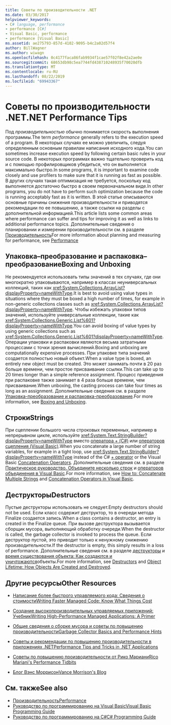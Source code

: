 ```yaml
---
title: Советы по производительности .NET
ms.date: 03/30/2017
helpviewer_keywords:
- C# language, performance
- performance [C#]
- Visual Basic, performance
- performance [Visual Basic]
ms.assetid: ae275793-857d-4102-9095-b4c2a02d57f4
author: BillWagner
ms.author: wiwagn
ms.openlocfilehash: 0c4177faca86fab9934f1cae57f02f8e42a2ae0e
ms.sourcegitcommit: 68653db98c5ea7744fd438710248935f70020dfb
ms.translationtype: MT
ms.contentlocale: ru-RU
ms.lasthandoff: 08/22/2019
ms.locfileid: "69943367"
---
```

# <a name="net-performance-tips"></a><span data-ttu-id="e3079-102">Советы по производительности .NET</span><span class="sxs-lookup"><span data-stu-id="e3079-102">.NET Performance Tips</span></span>
<span data-ttu-id="e3079-103">Под *производительностью* обычно понимается скорость выполнения программы.</span><span class="sxs-lookup"><span data-stu-id="e3079-103">The term *performance* generally refers to the execution speed of a program.</span></span> <span data-ttu-id="e3079-104">В некоторых случаях ее можно увеличить, следуя определенным основным правилам написания исходного кода.</span><span class="sxs-lookup"><span data-stu-id="e3079-104">You can sometimes increase execution speed by following certain basic rules in your source code.</span></span> <span data-ttu-id="e3079-105">В некоторых программах важно тщательно проверить код и с помощью профилировщиков убедиться, что он выполняется максимально быстро.</span><span class="sxs-lookup"><span data-stu-id="e3079-105">In some programs, it is important to examine code closely and use profilers to make sure that it is running as fast as possible.</span></span> <span data-ttu-id="e3079-106">В других случаях такая оптимизация не требуется, поскольку код выполняется достаточно быстро в своем первоначальном виде.</span><span class="sxs-lookup"><span data-stu-id="e3079-106">In other programs, you do not have to perform such optimization because the code is running acceptably fast as it is written.</span></span> <span data-ttu-id="e3079-107">В этой статье описываются основные причины снижения производительности и приводятся рекомендации по ее повышению, а также ссылки на разделы с дополнительной информацией.</span><span class="sxs-lookup"><span data-stu-id="e3079-107">This article lists some common areas where performance can suffer and tips for improving it as well as links to additional performance topics.</span></span> <span data-ttu-id="e3079-108">Дополнительные сведения о планировании и измерении производительности см. в разделе [Производительность](../../../docs/framework/performance/index.md)</span><span class="sxs-lookup"><span data-stu-id="e3079-108">For more information about planning and measuring for performance, see [Performance](../../../docs/framework/performance/index.md)</span></span>  
  
## <a name="boxing-and-unboxing"></a><span data-ttu-id="e3079-109">Упаковка–преобразование и распаковка–преобразование</span><span class="sxs-lookup"><span data-stu-id="e3079-109">Boxing and Unboxing</span></span>  
 <span data-ttu-id="e3079-110">Не рекомендуется использовать типы значений в тех случаях, где они многократно упаковываются, например в классах неуниверсальных коллекций, таких как <xref:System.Collections.ArrayList?displayProperty=nameWithType>.</span><span class="sxs-lookup"><span data-stu-id="e3079-110">It is best to avoid using value types in situations where they must be boxed a high number of times, for example in non-generic collections classes such as <xref:System.Collections.ArrayList?displayProperty=nameWithType>.</span></span> <span data-ttu-id="e3079-111">Чтобы избежать упаковки типов значений, используйте универсальные коллекции, такие как <xref:System.Collections.Generic.List%601?displayProperty=nameWithType>.</span><span class="sxs-lookup"><span data-stu-id="e3079-111">You can avoid boxing of value types by using generic collections such as <xref:System.Collections.Generic.List%601?displayProperty=nameWithType>.</span></span> <span data-ttu-id="e3079-112">Операции упаковки и распаковки являются весьма затратными процессами с точки зрения вычислений.</span><span class="sxs-lookup"><span data-stu-id="e3079-112">Boxing and unboxing are computationally expensive processes.</span></span> <span data-ttu-id="e3079-113">При упаковке типа значений создается полностью новый объект.</span><span class="sxs-lookup"><span data-stu-id="e3079-113">When a value type is boxed, an entirely new object must be created.</span></span> <span data-ttu-id="e3079-114">Это может занимать почти в 20 раз больше времени, чем простое присваивание ссылки.</span><span class="sxs-lookup"><span data-stu-id="e3079-114">This can take up to 20 times longer than a simple reference assignment.</span></span> <span data-ttu-id="e3079-115">Процесс приведения при распаковке также занимает в 4 раза больше времени, чем присваивание.</span><span class="sxs-lookup"><span data-stu-id="e3079-115">When unboxing, the casting process can take four times as long as an assignment.</span></span> <span data-ttu-id="e3079-116">Дополнительные сведения см. в разделе [Упаковка-преобразование и распаковка-преобразование](../../csharp/programming-guide/types/boxing-and-unboxing.md).</span><span class="sxs-lookup"><span data-stu-id="e3079-116">For more information, see [Boxing and Unboxing](../../csharp/programming-guide/types/boxing-and-unboxing.md).</span></span>  
  
## <a name="strings"></a><span data-ttu-id="e3079-117">Строки</span><span class="sxs-lookup"><span data-stu-id="e3079-117">Strings</span></span>  
 <span data-ttu-id="e3079-118">При сцеплении большого числа строковых переменных, например в непрерывном цикле, используйте <xref:System.Text.StringBuilder?displayProperty=nameWithType> вместо [оператора + (C#)](../../csharp/language-reference/operators/addition-operator.md) или [операторов сцепления (Visual Basic)](../../visual-basic/language-reference/operators/concatenation-operators.md).</span><span class="sxs-lookup"><span data-stu-id="e3079-118">When you concatenate a large number of string variables, for example in a tight loop, use <xref:System.Text.StringBuilder?displayProperty=nameWithType> instead of the C# [+ operator](../../csharp/language-reference/operators/addition-operator.md) or the Visual Basic [Concatenation Operators](../../visual-basic/language-reference/operators/concatenation-operators.md).</span></span> <span data-ttu-id="e3079-119">Дополнительные сведения см. в разделе [Практическое руководство. Объедините несколько строк](../../csharp/how-to/concatenate-multiple-strings.md) и [операторов объединения в Visual Basic](../../visual-basic/programming-guide/language-features/operators-and-expressions/concatenation-operators.md).</span><span class="sxs-lookup"><span data-stu-id="e3079-119">For more information, see [How to: Concatenate Multiple Strings](../../csharp/how-to/concatenate-multiple-strings.md) and [Concatenation Operators in Visual Basic](../../visual-basic/programming-guide/language-features/operators-and-expressions/concatenation-operators.md).</span></span>  
  
## <a name="destructors"></a><span data-ttu-id="e3079-120">Деструкторы</span><span class="sxs-lookup"><span data-stu-id="e3079-120">Destructors</span></span>  
 <span data-ttu-id="e3079-121">Пустые деструкторы использовать не следует.</span><span class="sxs-lookup"><span data-stu-id="e3079-121">Empty destructors should not be used.</span></span> <span data-ttu-id="e3079-122">Если класс содержит деструктор, то в очереди метода Finalize создается запись.</span><span class="sxs-lookup"><span data-stu-id="e3079-122">When a class contains a destructor, an entry is created in the Finalize queue.</span></span> <span data-ttu-id="e3079-123">При вызове деструктора вызывается сборщик мусора, выполняющий обработку очереди.</span><span class="sxs-lookup"><span data-stu-id="e3079-123">When the destructor is called, the garbage collector is invoked to process the queue.</span></span> <span data-ttu-id="e3079-124">Если деструктор пустой, это приводит только к ненужному снижению производительности.</span><span class="sxs-lookup"><span data-stu-id="e3079-124">If the destructor is empty, this simply results in a loss of performance.</span></span> <span data-ttu-id="e3079-125">Дополнительные сведения см. в разделе [деструкторы](../../csharp/programming-guide/classes-and-structs/destructors.md) и [время существования объекта: Как создаются и уничтожаются](../../visual-basic/programming-guide/language-features/objects-and-classes/object-lifetime-how-objects-are-created-and-destroyed.md)объекты.</span><span class="sxs-lookup"><span data-stu-id="e3079-125">For more information, see [Destructors](../../csharp/programming-guide/classes-and-structs/destructors.md) and [Object Lifetime: How Objects Are Created and Destroyed](../../visual-basic/programming-guide/language-features/objects-and-classes/object-lifetime-how-objects-are-created-and-destroyed.md).</span></span>  
  
## <a name="other-resources"></a><span data-ttu-id="e3079-126">Другие ресурсы</span><span class="sxs-lookup"><span data-stu-id="e3079-126">Other Resources</span></span>  
  
- [<span data-ttu-id="e3079-127">Написание более быстрого управляемого кода: Сведения о стоимости</span><span class="sxs-lookup"><span data-stu-id="e3079-127">Writing Faster Managed Code: Know What Things Cost</span></span>](https://go.microsoft.com/fwlink/?LinkId=99294)  
  
- [<span data-ttu-id="e3079-128">Создание высокопроизводительных управляемых приложений: Учебник</span><span class="sxs-lookup"><span data-stu-id="e3079-128">Writing High-Performance Managed Applications: A Primer</span></span>](https://go.microsoft.com/fwlink/?LinkId=99295)  
  
- [<span data-ttu-id="e3079-129">Общие сведения о сборке мусора и советы по повышению производительности</span><span class="sxs-lookup"><span data-stu-id="e3079-129">Garbage Collector Basics and Performance Hints</span></span>](https://go.microsoft.com/fwlink/?LinkId=99296)  
  
- [<span data-ttu-id="e3079-130">Советы и рекомендации по повышению производительности в приложениях .NET</span><span class="sxs-lookup"><span data-stu-id="e3079-130">Performance Tips and Tricks in .NET Applications</span></span>](https://go.microsoft.com/fwlink/?LinkId=99297)  

- [<span data-ttu-id="e3079-131">Советы по повышению производительности от Рико Мариани</span><span class="sxs-lookup"><span data-stu-id="e3079-131">Rico Mariani's Performance Tidbits</span></span>](https://go.microsoft.com/fwlink/?LinkId=115679)  

- [<span data-ttu-id="e3079-132">Блог Вэнс Моррисон</span><span class="sxs-lookup"><span data-stu-id="e3079-132">Vance Morrison's Blog</span></span>](https://blogs.msdn.microsoft.com/vancem/)
  
## <a name="see-also"></a><span data-ttu-id="e3079-133">См. также</span><span class="sxs-lookup"><span data-stu-id="e3079-133">See also</span></span>

- [<span data-ttu-id="e3079-134">Производительность</span><span class="sxs-lookup"><span data-stu-id="e3079-134">Performance</span></span>](../../../docs/framework/performance/index.md)
- [<span data-ttu-id="e3079-135">Руководство по программированию на Visual Basic</span><span class="sxs-lookup"><span data-stu-id="e3079-135">Visual Basic Programming Guide</span></span>](../../visual-basic/programming-guide/index.md)
- [<span data-ttu-id="e3079-136">Руководство по программированию на C#</span><span class="sxs-lookup"><span data-stu-id="e3079-136">C# Programming Guide</span></span>](../../csharp/programming-guide/index.md)
